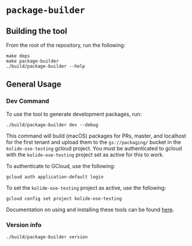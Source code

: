 # `package-builder`

## Building the tool

From the root of the repository, run the following:

```
make deps
make package-builder
./build/package-builder --help
```

## General Usage

### Dev Command

To use the tool to generate development packages, run:

```
./build/package-builder dev --debug
```

This command will build (macOS) packages for PRs, master, and localhost for the first tenant and upload them to the `gs://packaging/` bucket in the `kolide-ose-testing` gcloud project. You must be authenticated to gcloud with the `kolide-ose-testing` project set as active for this to work.

To authenticate to GCloud, use the following:

```
gcloud auth application-default login
```

To set the `kolide-ose-testing` project as active, use the following:

```
gcloud config set project kolide-ose-testing
```

Documentation on using and installing these tools can be found [here](https://cloud.google.com/sdk/gcloud/).

### Version info

```
./build/package-builder version
```
